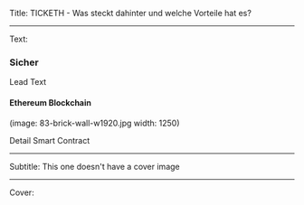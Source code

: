 Title: TICKETH - Was steckt dahinter und welche Vorteile hat es?

----

Text: 

### Sicher

Lead Text

#### Ethereum Blockchain

(image: 83-brick-wall-w1920.jpg width: 1250)

Detail Smart Contract

----

Subtitle: This one doesn't have a cover image

----

Cover: 